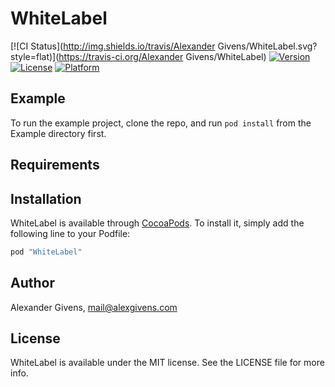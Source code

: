# WhiteLabel

[![CI Status](http://img.shields.io/travis/Alexander Givens/WhiteLabel.svg?style=flat)](https://travis-ci.org/Alexander Givens/WhiteLabel)
[![Version](https://img.shields.io/cocoapods/v/WhiteLabel.svg?style=flat)](http://cocoapods.org/pods/WhiteLabel)
[![License](https://img.shields.io/cocoapods/l/WhiteLabel.svg?style=flat)](http://cocoapods.org/pods/WhiteLabel)
[![Platform](https://img.shields.io/cocoapods/p/WhiteLabel.svg?style=flat)](http://cocoapods.org/pods/WhiteLabel)

## Example

To run the example project, clone the repo, and run `pod install` from the Example directory first.

## Requirements

## Installation

WhiteLabel is available through [CocoaPods](http://cocoapods.org). To install
it, simply add the following line to your Podfile:

```ruby
pod "WhiteLabel"
```

## Author

Alexander Givens, mail@alexgivens.com

## License

WhiteLabel is available under the MIT license. See the LICENSE file for more info.
